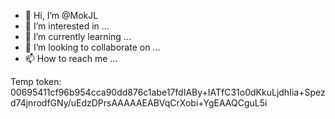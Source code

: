 - 👋 Hi, I’m @MokJL
- 👀 I’m interested in ...
- 🌱 I’m currently learning ...
- 💞️ I’m looking to collaborate on ...
- 📫 How to reach me ...

<!---
MokJL/MokJL is a ✨ special ✨ repository because its `README.md` (this file) appears on your GitHub profile.
You can click the Preview link to take a look at your changes.
--->
Temp token: 00695411cf96b954cca90dd876c1abe17fdIABy+IATfC31o0dKkuLjdhIia+Spezd74jnrodfGNy/uEdzDPrsAAAAAEABVqCrXobi+YgEAAQCguL5i
